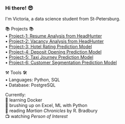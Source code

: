 ### Hi there! 😎

I'm Victoria, a data science student from St-Petersburg.

📚 Projects 📚 \
• [Project-1: Resume Analysis from HeadHunter](https://github.com/tori938/PROJECT-1) \
• [Project-2: Vacancy Analysis from HeadHunter](https://github.com/tori938/PROJECT-2) \
• [Project-3: Hotel Rating Prediction Model](https://github.com/tori938/PROJECT-3) \
• [Project-4: Deposit Opening Prediction Model](https://github.com/tori938/PROJECT-4) \
• [Project-5: Taxi Journey Prediction Model](https://github.com/tori938/PROJECT-5) \
• [Project-6: Customer Segmentation Prediction Model](https://github.com/tori938/PROJECT-6)

⚒️ Tools 🛠️ \
• Languages: Python, SQL \
• Database: PostgreSQL

Currently: \
📝 learning Docker \
🤔 brushing up on Excel, ML with Python \
📖 reading _Martian Chronicles_ by R. Bradbury \
📺 watching _Person of Interest_

<!--
**tori938/tori938** is a ✨ _special_ ✨ repository because its `README.md` (this file) appears on your GitHub profile.
